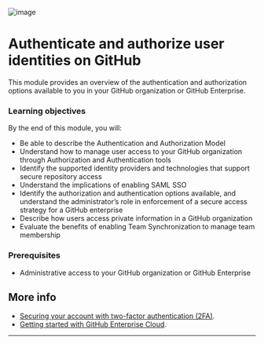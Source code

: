 ![image](https://github.com/AndreCoutinhom/github_administration_study_path/assets/91290799/6b59373f-ad7f-4ba4-989a-3083e01a5399)

# Authenticate and authorize user identities on GitHub

This module provides an overview of the authentication and authorization options available to you in your GitHub organization or GitHub Enterprise.

### Learning objectives

By the end of this module, you will:

* Be able to describe the Authentication and Authorization Model
* Understand how to manage user access to your GitHub organization through Authorization and Authentication tools
* Identify the supported identity providers and technologies that support secure repository access
* Understand the implications of enabling SAML SSO
* Identify the authorization and authentication options available, and understand the administrator’s role in enforcement of a secure access strategy for a GitHub enterprise
* Describe how users access private information in a GitHub organization
* Evaluate the benefits of enabling Team Synchronization to manage team membership

### Prerequisites

* Administrative access to your GitHub organization or GitHub Enterprise

## More info

* [Securing your account with two-factor authentication (2FA)](https://docs.github.com/en/authentication/securing-your-account-with-two-factor-authentication-2fa).
* [Getting started with GitHub Enterprise Cloud](https://docs.github.com/en/get-started/onboarding/getting-started-with-github-enterprise-cloud).

---
